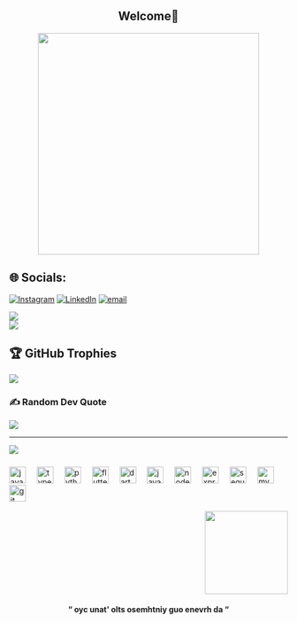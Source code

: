 
<h2 align="center">Welcome👋</h2>

<div align="center">
  <img height="400" src="https://media1.giphy.com/media/v1.Y2lkPTc5MGI3NjExZnUxcGp5YjZtemJqb3FoOWJmcWEzM3czZ2x5ZHdjYjZvdXJlOW84YyZlcD12MV9pbnRlcm5hbF9naWZfYnlfaWQmY3Q9Zw/tL5HmgfZi0Qow/giphy.gif"  />
</div>




## 🌐 Socials:
[![Instagram](https://img.shields.io/badge/Instagram-%23E4405F.svg?logo=Instagram&logoColor=white)](https://instagram.com/m7amad_tahir) [![LinkedIn](https://img.shields.io/badge/LinkedIn-%230077B5.svg?logo=linkedin&logoColor=white)](https://linkedin.com/in/m7amad-t) [![email](https://img.shields.io/badge/Email-D14836?logo=gmail&logoColor=white)](mailto:mhamadtahir2003@gmail.com) 

![](https://nirzak-streak-stats.vercel.app/?user=m7amad-t&theme=dark&hide_border=false)<br/>
![](https://github-readme-stats.vercel.app/api/top-langs/?username=m7amad-t&theme=dark&hide_border=false&include_all_commits=true&count_private=true&layout=compact)

## 🏆 GitHub Trophies
![](https://github-profile-trophy.vercel.app/?username=m7amad-t&theme=tokyonight&no-frame=true&no-bg=false&margin-w=4)

### ✍️ Random Dev Quote
![](https://quotes-github-readme.vercel.app/api?type=vetical&theme=tokyonight)

---
[![](https://visitcount.itsvg.in/api?id=m7amad-t&icon=4&color=13)](https://visitcount.itsvg.in)

###

<div align="left">
  <img src="https://cdn.jsdelivr.net/gh/devicons/devicon/icons/javascript/javascript-original.svg" height="30" alt="javascript logo"  />
  <img width="12" />
  <img src="https://cdn.jsdelivr.net/gh/devicons/devicon/icons/typescript/typescript-original.svg" height="30" alt="typescript logo"  />
  <img width="12" />
  <img src="https://cdn.jsdelivr.net/gh/devicons/devicon/icons/python/python-original.svg" height="30" alt="python logo"  />
  <img width="12" />
  <img src="https://cdn.jsdelivr.net/gh/devicons/devicon/icons/flutter/flutter-original.svg" height="30" alt="flutter logo"  />
  <img width="12" />
  <img src="https://cdn.jsdelivr.net/gh/devicons/devicon/icons/dart/dart-original.svg" height="30" alt="dart logo"  />
  <img width="12" />
  <img src="https://cdn.jsdelivr.net/gh/devicons/devicon/icons/java/java-original.svg" height="30" alt="java logo"  />
  <img width="12" />
  <img src="https://cdn.jsdelivr.net/gh/devicons/devicon/icons/nodejs/nodejs-original.svg" height="30" alt="nodejs logo"  />
  <img width="12" />
  <img src="https://cdn.jsdelivr.net/gh/devicons/devicon/icons/express/express-original.svg" height="30" alt="express logo"  />
  <img width="12" />
  <img src="https://cdn.jsdelivr.net/gh/devicons/devicon/icons/sequelize/sequelize-original.svg" height="30" alt="sequelize logo"  />
  <img width="12" />
  <img src="https://cdn.jsdelivr.net/gh/devicons/devicon/icons/mysql/mysql-original.svg" height="30" alt="mysql logo"  />
  <img width="12" />
  <img src="https://cdn.jsdelivr.net/gh/devicons/devicon/icons/git/git-original.svg" height="30" alt="git logo"  />
</div>


<br clear="both">

<img align="right" height="150" src="https://media0.giphy.com/media/v1.Y2lkPTc5MGI3NjExaXEycWxuZmZ1MjAzb3kyb2VvNzBpMTdwc3ZtbWRpeDB2djVvc2tvbSZlcD12MV9pbnRlcm5hbF9naWZfYnlfaWQmY3Q9Zw/QXwtfadqo7wbfmT46H/giphy.gif"  />

<br clear="both">

<h4 align="center">“ oyc unat' olts osemhtniy guo enevrh da “</h4>

###

